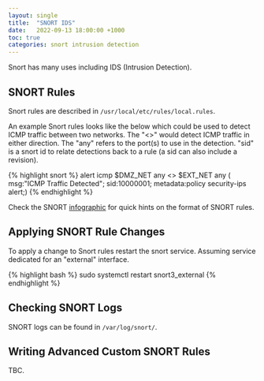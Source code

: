 ```yaml
---
layout: single
title:  "SNORT IDS"
date:   2022-09-13 18:00:00 +1000
toc: true
categories: snort intrusion detection
---
```


Snort has many uses including IDS (Intrusion Detection).

## SNORT Rules

Snort rules are described in `/usr/local/etc/rules/local.rules`.

An example Snort rules looks like the below which could be used to detect ICMP traffic between two networks.  The "<>" would detect ICMP traffic in either direction.  The "any" refers to the port(s) to use in the detection.  "sid" is a snort id to relate detections back to a rule (a sid can also include a revision).

{% highlight snort %}
alert icmp $DMZ_NET any <> $EXT_NET any ( msg:"ICMP Traffic Detected"; sid:10000001; metadata:policy security-ips alert;)
{% endhighlight %}

Check the SNORT [infographic][snort-infographic] for quick hints on the format of SNORT rules.

## Applying SNORT Rule Changes

To apply a change to Snort rules restart the snort service.  Assuming service dedicated for an "external" interface.

{% highlight bash %}
sudo systemctl restart snort3_external
{% endhighlight %}

## Checking SNORT Logs

SNORT logs can be found in `/var/log/snort/`.


## Writing Advanced Custom SNORT Rules

TBC.



[snort-infographic]: https://snort-org-site.s3.amazonaws.com/production/document_files/files/000/000/116/original/Snort_rule_infographic.pdf?X-Amz-Algorithm=AWS4-HMAC-SHA256&X-Amz-Credential=AKIAU7AK5ITMJQBJPARJ%2F20220913%2Fus-east-1%2Fs3%2Faws4_request&X-Amz-Date=20220913T082221Z&X-Amz-Expires=172800&X-Amz-SignedHeaders=host&X-Amz-Signature=e9fcd47fc292abe790afab799d437a94f3b06f401f204819137827648634d6d9